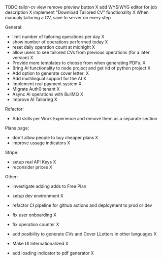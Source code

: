 TODO
tailor-cv view
remove preview button X
add WYSIWYG editor for job description X
implement "Download Tailored CV" functionality X
When manualy tailoring a CV, save to server on every step

General:

- limit number of tailoring operations per day X
- show number of operations performed today X
- reset daily operation count at midnight X
- allow users to see tailored CVs from previous operations (for a later version) X
- Provide more templates to choose from when generating PDFs. X
- Bring AI functionality to node project and get rid of python project X
- Add option to generate cover letter. X
- Add multilingual support for the AI X
- Implement real payment system X
- Migrate Auth0 tenant X
- Async AI operations with BullMQ X
- Improve AI Tailoring X

Refactor:

- Add skills per Work Experience and remove them as a separate section

Plans page:

- don't allow people to buy cheaper plans X
- improve ussage indicators X

Stripe:

- setup real API Keys X
- reconsider prices X

Other:

- investigate adding adds to Free Plan
- setup dev environment X
- refactor CI pipeline for github actions and deployment to prod or dev
- fix user onboarding X

- fix operation counter X
- add posibility to generate CVs and Cover LLetters in other languages X
- Make UI Internationalized X
- add loading indicator to pdf generator X
